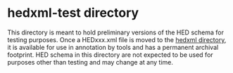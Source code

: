 # hedxml-test directory

This directory is meant to hold preliminary versions of the HED schema for testing purposes. Once a
HEDxxx.xml file is moved to the [hedxml directory](https://github.com/hed-standard/hed-specification/tree/master/hedxml),
it is available for use in annotation by tools and has a permanent archival footprint. HED schema
in this directory are not expected to be used for purposes other than testing and may change at any time.